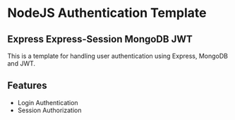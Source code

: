 # NodeJS Authentication Template

## Express Express-Session MongoDB JWT

This is a template for handling user authentication using Express, MongoDB and JWT.

## Features

-   Login Authentication
-   Session Authorization
